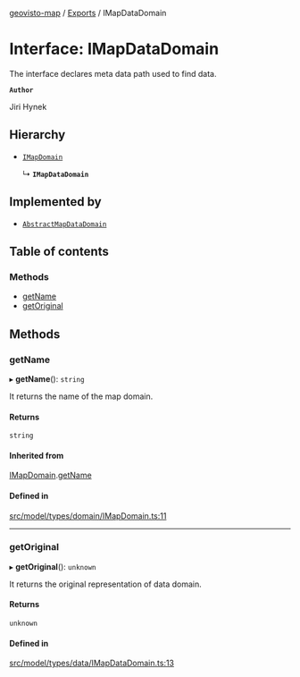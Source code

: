 [geovisto-map](../README.md) / [Exports](../modules.md) / IMapDataDomain

# Interface: IMapDataDomain

The interface declares meta data path used to find data.

**`Author`**

Jiri Hynek

## Hierarchy

- [`IMapDomain`](IMapDomain.md)

  ↳ **`IMapDataDomain`**

## Implemented by

- [`AbstractMapDataDomain`](../classes/AbstractMapDataDomain.md)

## Table of contents

### Methods

- [getName](IMapDataDomain.md#getname)
- [getOriginal](IMapDataDomain.md#getoriginal)

## Methods

### getName

▸ **getName**(): `string`

It returns the name of the map domain.

#### Returns

`string`

#### Inherited from

[IMapDomain](IMapDomain.md).[getName](IMapDomain.md#getname)

#### Defined in

[src/model/types/domain/IMapDomain.ts:11](https://github.com/geovisto/geovisto-map/blob/e22d774889dbc28cc1ec62933ecf6bab6690f172/src/model/types/domain/IMapDomain.ts#L11)

___

### getOriginal

▸ **getOriginal**(): `unknown`

It returns the original representation of data domain.

#### Returns

`unknown`

#### Defined in

[src/model/types/data/IMapDataDomain.ts:13](https://github.com/geovisto/geovisto-map/blob/e22d774889dbc28cc1ec62933ecf6bab6690f172/src/model/types/data/IMapDataDomain.ts#L13)
